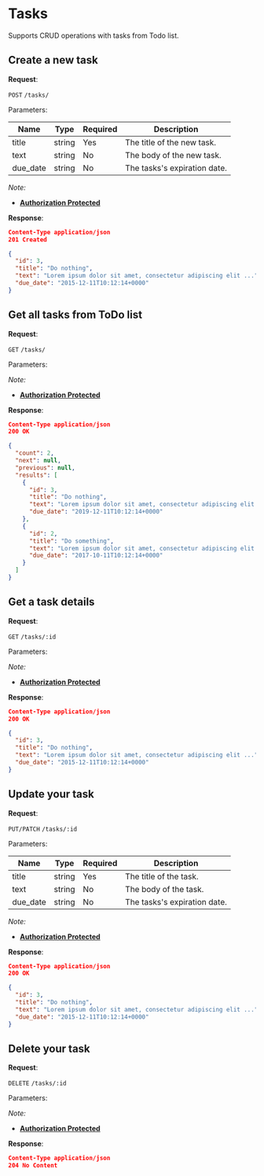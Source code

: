 # Tasks
Supports CRUD operations with tasks from Todo list.

## Create a new task

**Request**:

`POST` `/tasks/`

Parameters:

Name       | Type   | Required | Description
-----------|--------|----------|------------
title      | string | Yes      | The title of the new task.
text       | string | No       | The body of the new task.
due_date   | string | No       | The tasks's expiration date.

*Note:*

- **[Authorization Protected](authentication.md)**

**Response**:

```json
Content-Type application/json
201 Created

{
  "id": 3,
  "title": "Do nothing",
  "text": "Lorem ipsum dolor sit amet, consectetur adipiscing elit ...",
  "due_date": "2015-12-11T10:12:14+0000"
}
```


## Get all tasks from ToDo list

**Request**:

`GET` `/tasks/`

Parameters:

*Note:*

- **[Authorization Protected](authentication.md)**

**Response**:

```json
Content-Type application/json
200 OK

{
  "count": 2,
  "next": null,
  "previous": null,
  "results": [
    {
      "id": 3,
      "title": "Do nothing",
      "text": "Lorem ipsum dolor sit amet, consectetur adipiscing elit ...",
      "due_date": "2019-12-11T10:12:14+0000"
    },
    {
      "id": 2,
      "title": "Do something",
      "text": "Lorem ipsum dolor sit amet, consectetur adipiscing elit ...",
      "due_date": "2017-10-11T10:12:14+0000"
    }
  ]
}

```


## Get a task details

**Request**:

`GET` `/tasks/:id`

Parameters:

*Note:*

- **[Authorization Protected](authentication.md)**

**Response**:

```json
Content-Type application/json
200 OK

{
  "id": 3,
  "title": "Do nothing",
  "text": "Lorem ipsum dolor sit amet, consectetur adipiscing elit ...",
  "due_date": "2015-12-11T10:12:14+0000"
}
```


## Update your task

**Request**:

`PUT/PATCH` `/tasks/:id`

Parameters:

Name       | Type   | Required | Description
-----------|--------|----------|------------
title      | string | Yes      | The title of the task.
text       | string | No       | The body of the task.
due_date   | string | No       | The tasks's expiration date.



*Note:*

- **[Authorization Protected](authentication.md)**

**Response**:

```json
Content-Type application/json
200 OK

{
  "id": 3,
  "title": "Do nothing",
  "text": "Lorem ipsum dolor sit amet, consectetur adipiscing elit ...",
  "due_date": "2015-12-11T10:12:14+0000"
}
```

## Delete your task

**Request**:

`DELETE` `/tasks/:id`

Parameters:

*Note:*

- **[Authorization Protected](authentication.md)**

**Response**:

```json
Content-Type application/json
204 No Content
```
